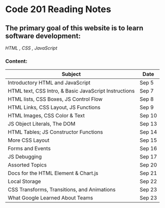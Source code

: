 
# Code 201 Reading Notes


## The primary goal of this website is to learn software development:
*HTML , CSS , JavaScript*

### Content:
| Subject | Date |
|---------|------|
| Introductory HTML and JavaScript | Sep 5 |
| HTML text, CSS Intro, & Basic JavaScript Instructions | Sep 7 |
| HTML lists, CSS Boxes, JS Control Flow | Sep 8 |
| HTML Links, CSS Layout, JS Functions | Sep 9 |
| HTML Images, CSS Color & Text | Sep 10 |
| JS Object Literals, The DOM | Sep 13 |
| HTML Tables; JS Constructor Functions | Sep 14 |
| More CSS Layout | Sep 15 |
| Forms and Events | Sep 16 |
| JS Debugging | Sep 17 |
| Assorted Topics | Sep 20 |
| Docs for the HTML <canvas> Element & Chart.js | Sep 21 |
| Local Storage | Sep 22 |
| CSS Transforms, Transitions, and Animations | Sep 23 | 
| What Google Learned About Teams | Sep 23 |
